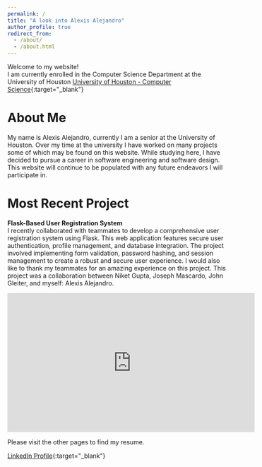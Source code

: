 ```yaml
---
permalink: /
title: "A look into Alexis Alejandro"
author_profile: true
redirect_from: 
  - /about/
  - /about.html
---
```


Welcome to my website!  
I am currently enrolled in the Computer Science Department at the University of Houston
[University of Houston - Computer Science](https://www.uh.edu/nsm/computer-science/){:target="_blank"}

About Me
======
My name is Alexis Alejandro, currently I am a senior at the University of Houston. Over my time at the university I have worked on many projects some of which may be found on this website. While studying here, I have decided to pursue a career in software engineering and software design. This website will continue to be populated with any future endeavors I will participate in.

Most Recent Project
======
**Flask-Based User Registration System**  
I recently collaborated with teammates to develop a comprehensive user registration system using Flask. This web application features secure user authentication, profile management, and database integration. The project involved implementing form validation, password hashing, and session management to create a robust and secure user experience. I would also like to thank my teammates for an amazing experience on this project. This project was a collaboration between Niket Gupta, Joseph Mascardo, John Gleiter, and myself: Alexis Alejandro.

<div class="video-container">
<iframe width="560" height="315" src="https://www.youtube.com/embed/owLFAySZoO4" frameborder="0" allow="accelerometer; autoplay; clipboard-write; encrypted-media; gyroscope; picture-in-picture" allowfullscreen></iframe>
</div>

Please visit the other pages to find my resume.

[LinkedIn Profile](https://www.linkedin.com/in/alexis-alejandro-6016331a2){:target="_blank"}

